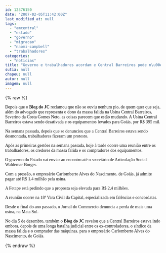 ```yaml
---
id: 12376150
date: "2007-02-05T11:42:00Z"
last_modified_at: null
tags:
  - "amcentral"
  - "estado"
  - "governo"
  - "migracao"
  - "naomi-campbell"
  - "trabalhadores"
categories:
  - "noticias"
title: "Governo e trabalhadores acordam e Central Barreiros pode n\u00e3o sair de gra\u00e7a do Estado"
sutia: null
chapeu: null
autor: null
imagem: null
---
```

{% raw %}
<p><P><FONT face=Verdana>Depois que o <STRONG>Blog do JC</STRONG> reclamou que não se ouviu nenhum pio, de quem quer que seja, além do advogado que representa o dono da massa falida na Usina Central Barreiros, Severino da Costa Gomes Neto, as coisas parecem que estão mudando. A Usina Central Barreiros estava sendo desativada e os equipamentos levados para Goiás, por R$ 395 mil.</FONT></P></p>
<p><P><FONT face=Verdana>Na semana passada, depois que se denunciou que a Central Barreiros estava sendo desmontada, </FONT><FONT face=Verdana>trabalhadores fizeram um protesto.</FONT></P></p>
<p><P><FONT face=Verdana>Após as primeiras gestões na semana passada, hoje à tarde ocorre uma reunião entre os trabalhadores, os credores da massa falida e os compradores dos equipamentos.</FONT></P></p>
<p><P><FONT face=Verdana>O governo do Estado vai enviar ao encontro até o secretário de Articulação Social Waldemar Borges.</FONT></P></p>
<p><P><FONT face=Verdana>Com a pressão, o empresário Carlomberto Alves do Nascimento, de Goiás, já admite pagar até R$ 1,4 milhão pela usina.</FONT></P></p>
<p><P><FONT face=Verdana>A Fetape está pedindo que a proposta seja elevada para R$ 2,4 milhões.</FONT></P></p>
<p><P><FONT face=Verdana>A reunião ocorre na 18ª Vara Civil da Capital, especializada em falências e concordatas. </FONT></P></p>
<p><P><FONT face=Verdana>Desde o final do ano passado, o Jornal do Commercio denuncia a perda de mais uma usina, na Mata Sul.</FONT></P></p>
<p><P><FONT face=Verdana>No dia 5 de dezembro, também o <STRONG>Blog do JC</STRONG> revelou que a Central Barreiros estava indo embora, depois de uma longa batalha judicial entre os ex-controladores, o síndico da massa falida e o comprador das máquinas, para o empresário Carlomberto Alves do Nascimento, de Goiás.</FONT> </P> </p>
{% endraw %}